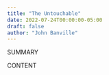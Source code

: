 ```yaml
---
title: "The Untouchable"
date: 2022-07-24T00:00:00-05:00
draft: false
author: "John Banville"
---
```


SUMMARY

<!--more-->

CONTENT